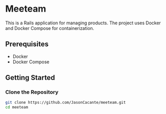 # Meeteam

This is a Rails application for managing products. The project uses Docker and Docker Compose for containerization.

## Prerequisites

- Docker
- Docker Compose

## Getting Started

### Clone the Repository

```sh
git clone https://github.com/JasonCacante/meeteam.git
cd meeteam
